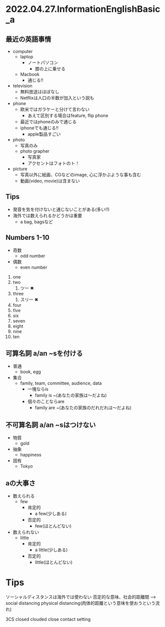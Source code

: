 # 2022.04.27.InformationEnglishBasic_a
## 最近の英語事情
- computer
  - laptop
    - ノートパソコン
      - 膝の上に乗せる
  - Macbook
    - 通じる‼
- television
  - 無料放送はほぼなし
  - Netflixは人口の半数が加入という説も
- phone
  - 欧米ではガラケーと分けて言わない
    - あえて区別する場合はfeature, flip phone
  - 最近ではphoneのみで通じる
  - iphoneでも通じる‼
    - apple製品すごい
- photo
  - 写真のみ
  - photo grapher
    - 写真家
    - アクセントはフォトのト！
- picture
  - 写真以外に絵画、CGなどのimage, 心に浮かぶような事も含む
  - 動画(video, movie)は含まない

## Tips
- 発音を気を付けないと通じないことがある(多い‼)
- 海外では数えられるかどうかは重要
  - a bag, bagsなど

## Numbers 1-10
- 奇数
  - odd number
- 偶数
  - even number
1. one
2. two
   1. ツー ✖
3. three
   1. スリー ✖
4. four
5. five
6. six
7. seven
8. eight
9. nine
10. ten

## 可算名詞 a/an ~sを付ける
- 普通
  - book, egg
- 集合
  - family, team, committee, audience, data
    - 一塊ならis
      - family is ~(あなたの家族は～だよね)
    - 個々のことならare
      - family are ~(あなたの家族のだれだれは～だよね)
## 不可算名詞 a/an ~sはつけない
- 物質
  - gold
- 抽象
  - happiness
- 固有
  - Tokyo

## aの大事さ
- 数えられる
  - few
    - 肯定的
      - a few(少しある)
    - 否定的
      - few(ほとんどない)
- 数えられない
  - little
    - 肯定的
      - a little(少しある)
    - 否定的
      - little(ほとんどない)

# Tips
ソーシャルディスタンスは海外では使わない
否定的な意味、社会的距離間
--> social distancing
physical distancing(肉体的距離という意味を使おうという流れ)

3CS
closed
clouded
close contact setting
